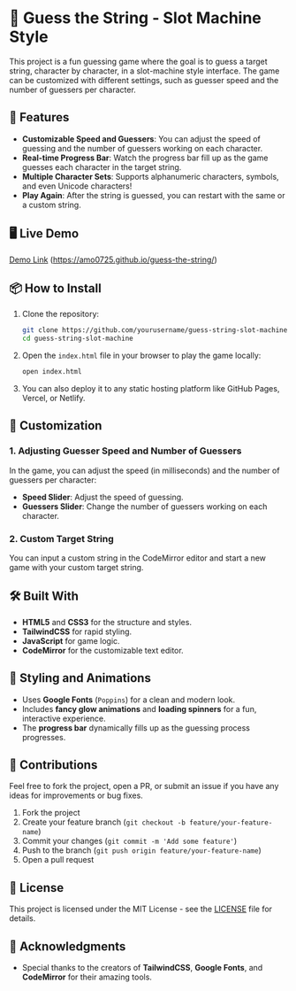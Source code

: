 ﻿# 🎰 Guess the String - Slot Machine Style

This project is a fun guessing game where the goal is to guess a target string, character by character, in a slot-machine style interface. The game can be customized with different settings, such as guesser speed and the number of guessers per character.

## 🚀 Features

- **Customizable Speed and Guessers**: You can adjust the speed of guessing and the number of guessers working on each character.
- **Real-time Progress Bar**: Watch the progress bar fill up as the game guesses each character in the target string.
- **Multiple Character Sets**: Supports alphanumeric characters, symbols, and even Unicode characters!
- **Play Again**: After the string is guessed, you can restart with the same or a custom string.

## 🖥️ Live Demo

[Demo Link](https://amo0725.github.io/guess-the-string/) (https://amo0725.github.io/guess-the-string/)

## 📦 How to Install

1. Clone the repository:

   ```bash
   git clone https://github.com/yourusername/guess-string-slot-machine.git
   cd guess-string-slot-machine
   ```

2. Open the `index.html` file in your browser to play the game locally:

   ```bash
   open index.html
   ```

3. You can also deploy it to any static hosting platform like GitHub Pages, Vercel, or Netlify.

## 🔧 Customization

### 1. Adjusting Guesser Speed and Number of Guessers

In the game, you can adjust the speed (in milliseconds) and the number of guessers per character:

- **Speed Slider**: Adjust the speed of guessing.
- **Guessers Slider**: Change the number of guessers working on each character.

### 2. Custom Target String

You can input a custom string in the CodeMirror editor and start a new game with your custom target string.

## 🛠️ Built With

- **HTML5** and **CSS3** for the structure and styles.
- **TailwindCSS** for rapid styling.
- **JavaScript** for game logic.
- **CodeMirror** for the customizable text editor.

## 🎨 Styling and Animations

- Uses **Google Fonts** (`Poppins`) for a clean and modern look.
- Includes **fancy glow animations** and **loading spinners** for a fun, interactive experience.
- The **progress bar** dynamically fills up as the guessing process progresses.

## 🤝 Contributions

Feel free to fork the project, open a PR, or submit an issue if you have any ideas for improvements or bug fixes.

1. Fork the project
2. Create your feature branch (`git checkout -b feature/your-feature-name`)
3. Commit your changes (`git commit -m 'Add some feature'`)
4. Push to the branch (`git push origin feature/your-feature-name`)
5. Open a pull request

## 📄 License

This project is licensed under the MIT License - see the [LICENSE](LICENSE) file for details.

## 🌟 Acknowledgments

- Special thanks to the creators of **TailwindCSS**, **Google Fonts**, and **CodeMirror** for their amazing tools.

